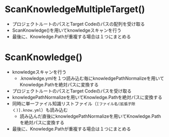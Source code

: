 # ScanKnowledgeMultipleTarget()

* プロジェクトルートのパスとTarget Codeのパスの配列を受け取る
* ScanKnowledge()を用いてknowledgeスキャンを行う
* 最後に、Knowledge.Pathが重複する場合は１つにまとめる

# ScanKnowledge()

* knowledgeスキャンを行う
  * .knowledge.ymlを１つ読み込む毎にknowledgePathNormalizeを用いてKnowledge.Pathを絶対パスに変換する
* プロジェクトルートのパスとTarget Codeのパスを受け取る
* knowledgePathNormalizeを用いてKnowledge.Pathを絶対パスに変換する
* 同時に単一ファイル知識リストファイル（`[ファイル名(拡張子除く)].know.yml`）も読み込む
  * 読み込んだ直後にknowledgePathNormalizeを用いてKnowledge.Pathを絶対パスに変換する
* 最後に、Knowledge.Pathが重複する場合は１つにまとめる